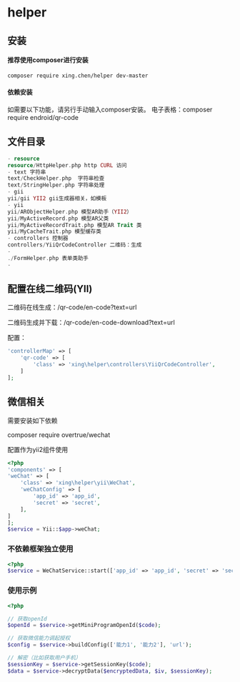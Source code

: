 # helper
## 安装

#### 推荐使用composer进行安装

```
composer require xing.chen/helper dev-master
```
#### 依赖安装
如需要以下功能，请另行手动输入composer安装。
电子表格：composer require endroid/qr-code
## 文件目录
```php
- resource
resource/HttpHelper.php http CURL 访问
- text 字符串
text/CheckHelper.php  字符串检查
text/StringHelper.php 字符串处理
- gii
yii/gii YII2 gii生成器相关，如模板
- yii
yii/ARObjectHelper.php 模型AR助手（YII2）
yii/MyActiveRecord.php 模型AR父类
yii/MyActiveRecordTrait.php 模型AR Trait 类
yii/MyCacheTrait.php 模型缓存类
- controllers 控制器
controllers/YiiQrCodeController 二维码：生成
- 
./FormHelper.php 表单类助手
-
```

## 配置在线二维码(YII)

二维码在线生成：/qr-code/en-code?text=url

二维码生成并下载：/qr-code/en-code-download?text=url

配置：
```php
'controllerMap' => [
    'qr-code' => [
        'class' => 'xing\helper\controllers\YiiQrCodeController',
    ]
];
```

## 微信相关
需要安装如下依赖

composer require overtrue/wechat

配置作为yii2组件使用
```php
<?php
'components' => [
'weChat' => [
    'class' => 'xing\helper\yii\WeChat',
    'weChatConfig' => [
        'app_id' => 'app_id',
        'secret' => 'secret',
    ],
]
];
$service = Yii::$app->weChat;

```
### 不依赖框架独立使用

```php
<?php
$service = WeChatService::start(['app_id' => 'app_id', 'secret' => 'secret']);
```
### 使用示例

```php
<?php

// 获取openId
$openId = $service->getMiniProgramOpenId($code);

// 获取微信能力调起授权
$config = $service->buildConfig(['能力1', '能力2'], 'url');

// 解密（比如获取用户手机）
$sessionKey = $service->getSessionKey($code);
$data = $service->decryptData($encryptedData, $iv, $sessionKey);
```
